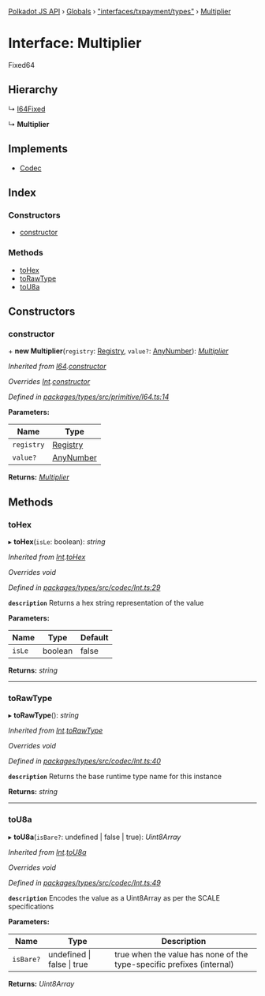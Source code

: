 [Polkadot JS API](../README.md) › [Globals](../globals.md) › ["interfaces/txpayment/types"](../modules/_interfaces_txpayment_types_.md) › [Multiplier](_interfaces_txpayment_types_.multiplier.md)

# Interface: Multiplier

Fixed64

## Hierarchy

  ↳ [I64Fixed](../classes/_primitive_i64fixed_.i64fixed.md)

  ↳ **Multiplier**

## Implements

* [Codec](_types_.codec.md)

## Index

### Constructors

* [constructor](_interfaces_txpayment_types_.multiplier.md#constructor)

### Methods

* [toHex](_interfaces_txpayment_types_.multiplier.md#tohex)
* [toRawType](_interfaces_txpayment_types_.multiplier.md#torawtype)
* [toU8a](_interfaces_txpayment_types_.multiplier.md#tou8a)

## Constructors

###  constructor

\+ **new Multiplier**(`registry`: [Registry](_types_.registry.md), `value?`: [AnyNumber](../modules/_types_.md#anynumber)): *[Multiplier](_interfaces_txpayment_types_.multiplier.md)*

*Inherited from [I64](../classes/_primitive_i64_.i64.md).[constructor](../classes/_primitive_i64_.i64.md#constructor)*

*Overrides [Int](../classes/_codec_int_.int.md).[constructor](../classes/_codec_int_.int.md#constructor)*

*Defined in [packages/types/src/primitive/I64.ts:14](https://github.com/polkadot-js/api/blob/9c337422a5/packages/types/src/primitive/I64.ts#L14)*

**Parameters:**

Name | Type |
------ | ------ |
`registry` | [Registry](_types_.registry.md) |
`value?` | [AnyNumber](../modules/_types_.md#anynumber) |

**Returns:** *[Multiplier](_interfaces_txpayment_types_.multiplier.md)*

## Methods

###  toHex

▸ **toHex**(`isLe`: boolean): *string*

*Inherited from [Int](../classes/_codec_int_.int.md).[toHex](../classes/_codec_int_.int.md#tohex)*

*Overrides void*

*Defined in [packages/types/src/codec/Int.ts:29](https://github.com/polkadot-js/api/blob/9c337422a5/packages/types/src/codec/Int.ts#L29)*

**`description`** Returns a hex string representation of the value

**Parameters:**

Name | Type | Default |
------ | ------ | ------ |
`isLe` | boolean | false |

**Returns:** *string*

___

###  toRawType

▸ **toRawType**(): *string*

*Inherited from [Int](../classes/_codec_int_.int.md).[toRawType](../classes/_codec_int_.int.md#torawtype)*

*Overrides void*

*Defined in [packages/types/src/codec/Int.ts:40](https://github.com/polkadot-js/api/blob/9c337422a5/packages/types/src/codec/Int.ts#L40)*

**`description`** Returns the base runtime type name for this instance

**Returns:** *string*

___

###  toU8a

▸ **toU8a**(`isBare?`: undefined | false | true): *Uint8Array*

*Inherited from [Int](../classes/_codec_int_.int.md).[toU8a](../classes/_codec_int_.int.md#tou8a)*

*Overrides void*

*Defined in [packages/types/src/codec/Int.ts:49](https://github.com/polkadot-js/api/blob/9c337422a5/packages/types/src/codec/Int.ts#L49)*

**`description`** Encodes the value as a Uint8Array as per the SCALE specifications

**Parameters:**

Name | Type | Description |
------ | ------ | ------ |
`isBare?` | undefined &#124; false &#124; true | true when the value has none of the type-specific prefixes (internal)  |

**Returns:** *Uint8Array*
